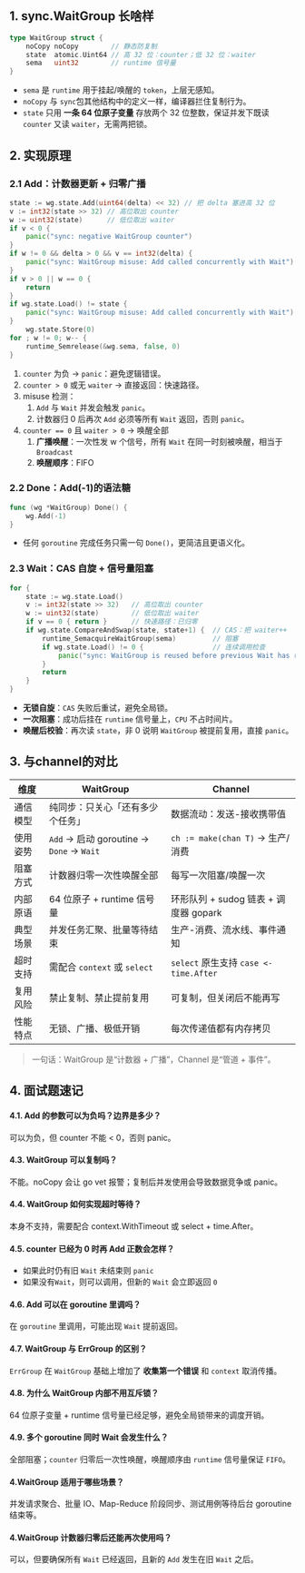 ## 1. sync.WaitGroup 长啥样

```go
type WaitGroup struct {
    noCopy noCopy        // 静态防复制
    state  atomic.Uint64 // 高 32 位：counter；低 32 位：waiter
    sema   uint32        // runtime 信号量
}
```

- `sema` 是 `runtime` 用于挂起/唤醒的 `token`，上层无感知。
- `noCopy` 与 `sync`包其他结构中的定义一样，编译器拦住复制行为。
- `state` 只用 **一条 64 位原子变量** 存放两个 32 位整数，保证并发下既读 `counter` 又读 `waiter`，无需两把锁。

## 2. 实现原理

### 2.1 Add：计数器更新 + 归零广播

```go
state := wg.state.Add(uint64(delta) << 32) // 把 delta 塞进高 32 位
v := int32(state >> 32) // 高位取出 counter
w := uint32(state)      // 低位取出 waiter
if v < 0 {
	panic("sync: negative WaitGroup counter")
}
if w != 0 && delta > 0 && v == int32(delta) {
	panic("sync: WaitGroup misuse: Add called concurrently with Wait")
}
if v > 0 || w == 0 {
	return
}
if wg.state.Load() != state {
	panic("sync: WaitGroup misuse: Add called concurrently with Wait")
}
	wg.state.Store(0)
for ; w != 0; w-- {
	runtime_Semrelease(&wg.sema, false, 0)
}
```
1. `counter` 为负 → `panic`：避免逻辑错误。
2. `counter > 0` 或无 `waiter` → 直接返回：快速路径。
3. misuse 检测：
    1. `Add` 与 `Wait` 并发会触发 `panic`。
    2. 计数器归 0 后再次 `Add` 必须等所有 `Wait` 返回，否则 `panic`。
4. `counter == 0` 且 `waiter > 0` → 唤醒全部
    1. **广播唤醒**：一次性发 w 个信号，所有 `Wait` 在同一时刻被唤醒，相当于 `Broadcast`
    2. **唤醒顺序**：FIFO

### 2.2 Done：Add(-1)的语法糖
```go
func (wg *WaitGroup) Done() {
	wg.Add(-1)
}
```
- 任何 `goroutine` 完成任务只需一句 `Done()`，更简洁且更语义化。

### 2.3 Wait：CAS 自旋 + 信号量阻塞
```go
for {
    state := wg.state.Load()
    v := int32(state >> 32)   // 高位取出 counter
    w := uint32(state)        // 低位取出 waiter
    if v == 0 { return }      // 快速路径：已归零
    if wg.state.CompareAndSwap(state, state+1) {  // CAS：把 waiter++
        runtime_SemacquireWaitGroup(sema)         // 阻塞
        if wg.state.Load() != 0 {                 // 连续调用检查
            panic("sync: WaitGroup is reused before previous Wait has returned") 
        }
        return
    }
}
```

- **无锁自旋**：`CAS` 失败后重试，避免全局锁。
- **一次阻塞**：成功后挂在 `runtime` 信号量上，`CPU` 不占时间片。
- **唤醒后校验**：再次读 `state`，非 0 说明 `WaitGroup` 被提前复用，直接 `panic`。

## 3. 与channel的对比
| 维度   | WaitGroup                              | Channel                           |
| ---- | -------------------------------------- | --------------------------------- |
| 通信模型 | 纯同步：只关心「还有多少个任务」                       | 数据流动：发送-接收携带值                     |
| 使用姿势 | `Add` → 启动 goroutine → `Done` → `Wait` | `ch := make(chan T)` → 生产/消费      |
| 阻塞方式 | 计数器归零一次性唤醒全部                           | 每写一次阻塞/唤醒一次                       |
| 内部原语 | 64 位原子 + runtime 信号量                   | 环形队列 + sudog 链表 + 调度器 gopark      |
| 典型场景 | 并发任务汇聚、批量等待结束                          | 生产-消费、流水线、事件通知                    |
| 超时支持 | 需配合 `context` 或 `select`               | `select` 原生支持 `case <-time.After` |
| 复用风险 | 禁止复制、禁止提前复用                            | 可复制，但关闭后不能再写                      |
| 性能特点 | 无锁、广播、极低开销                             | 每次传递值都有内存拷贝                       |

> 一句话：WaitGroup 是“计数器 + 广播”，Channel 是“管道 + 事件”。

## 4. 面试题速记

#### 4.1. Add 的参数可以为负吗？边界是多少？
可以为负，但 counter 不能 < 0，否则 panic。

#### 4.3. WaitGroup 可以复制吗？
不能。noCopy 会让 go vet 报警；复制后并发使用会导致数据竞争或 panic。

#### 4.4. WaitGroup 如何实现超时等待？
本身不支持，需要配合 context.WithTimeout 或 select + time.After。

#### 4.5. counter 已经为 0 时再 Add 正数会怎样？
- 如果此时仍有旧 `Wait` 未结束则 `panic`
- 如果没有`Wait`，则可以调用，但新的 `Wait` 会立即返回 `0`

#### 4.6. Add 可以在 goroutine 里调吗？
在 `goroutine` 里调用，可能出现 `Wait` 提前返回。

#### 4.7. WaitGroup 与 ErrGroup 的区别？
`ErrGroup` 在 `WaitGroup` 基础上增加了 **收集第一个错误** 和 `context` 取消传播。

#### 4.8. 为什么 WaitGroup 内部不用互斥锁？
64 位原子变量 + runtime 信号量已经足够，避免全局锁带来的调度开销。

#### 4.9. 多个 goroutine 同时 Wait 会发生什么？
全部阻塞；`counter` 归零后一次性唤醒，唤醒顺序由 `runtime` 信号量保证 `FIFO`。

#### 4.WaitGroup 适用于哪些场景？
并发请求聚合、批量 IO、Map-Reduce 阶段同步、测试用例等待后台 goroutine 结束等。

#### 4.WaitGroup 计数器归零后还能再次使用吗？
可以，但要确保所有 `Wait` 已经返回，且新的 `Add` 发生在旧 `Wait` 之后。